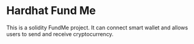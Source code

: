 # Hardhat Fund Me

This is a solidity FundMe project. It can connect smart wallet and allows users to send and receive cryptocurrency. 
